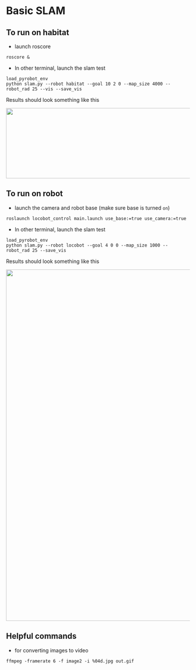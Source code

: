 # Basic SLAM


## To run on habitat

- launch roscore

```
roscore &
```

- In other terminal, launch the slam test

```
load_pyrobot_env
python slam.py --robot habitat --goal 10 2 0 --map_size 4000 --robot_rad 25 --vis --save_vis 
```

 Results should look something like this
<p align="center">
    <img src="https://media.giphy.com/media/eTof1wrCZHXw83tGwH/giphy.gif", width="960" height="192">
</p>
 
## To run on robot

- launch the camera and robot base (make sure base is turned `on`)

 ```
roslaunch locobot_control main.launch use_base:=true use_camera:=true
```

- In other terminal, launch the slam test

```
load_pyrobot_env
python slam.py --robot locobot --goal 4 0 0 --map_size 1000 --robot_rad 25 --save_vis
```

Results should look something like this
<p align="center">
    <img src="https://media.giphy.com/media/sjWJMYAF3NYRXyJj5o/giphy.gif",  width="960" height="">
</p>

## Helpful commands

- for converting images to video

```
ffmpeg -framerate 6 -f image2 -i %04d.jpg out.gif
```
